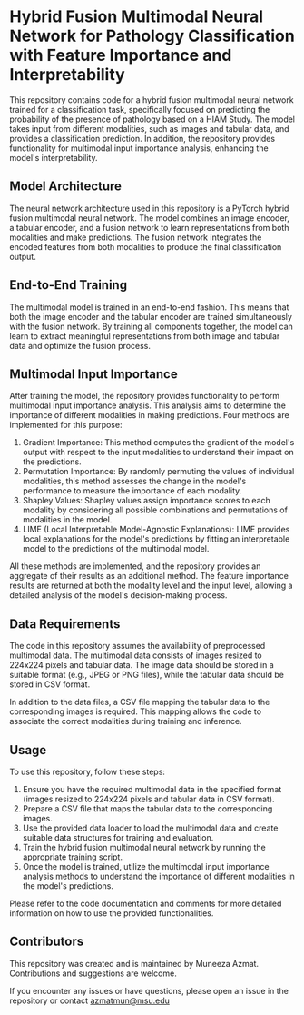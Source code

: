 # Hybrid Fusion Multimodal Neural Network for Pathology Classification with Feature Importance and Interpretability

This repository contains code for a hybrid fusion multimodal neural network trained for a classification task, specifically focused on predicting the probability of the presence of pathology based on a HIAM Study. The model takes input from different modalities, such as images and tabular data, and provides a classification prediction. In addition, the repository provides functionality for multimodal input importance analysis, enhancing the model's interpretability.

## Model Architecture

The neural network architecture used in this repository is a PyTorch hybrid fusion multimodal neural network. The model combines an image encoder, a tabular encoder, and a fusion network to learn representations from both modalities and make predictions. The fusion network integrates the encoded features from both modalities to produce the final classification output.

## End-to-End Training

The multimodal model is trained in an end-to-end fashion. This means that both the image encoder and the tabular encoder are trained simultaneously with the fusion network. By training all components together, the model can learn to extract meaningful representations from both image and tabular data and optimize the fusion process.

## Multimodal Input Importance

After training the model, the repository provides functionality to perform multimodal input importance analysis. This analysis aims to determine the importance of different modalities in making predictions. Four methods are implemented for this purpose:

1. Gradient Importance: This method computes the gradient of the model's output with respect to the input modalities to understand their impact on the predictions.
2. Permutation Importance: By randomly permuting the values of individual modalities, this method assesses the change in the model's performance to measure the importance of each modality.
3. Shapley Values: Shapley values assign importance scores to each modality by considering all possible combinations and permutations of modalities in the model.
4. LIME (Local Interpretable Model-Agnostic Explanations): LIME provides local explanations for the model's predictions by fitting an interpretable model to the predictions of the multimodal model.

All these methods are implemented, and the repository provides an aggregate of their results as an additional method. The feature importance results are returned at both the modality level and the input level, allowing a detailed analysis of the model's decision-making process.

## Data Requirements

The code in this repository assumes the availability of preprocessed multimodal data. The multimodal data consists of images resized to 224x224 pixels and tabular data. The image data should be stored in a suitable format (e.g., JPEG or PNG files), while the tabular data should be stored in CSV format.

In addition to the data files, a CSV file mapping the tabular data to the corresponding images is required. This mapping allows the code to associate the correct modalities during training and inference.

## Usage

To use this repository, follow these steps:

1. Ensure you have the required multimodal data in the specified format (images resized to 224x224 pixels and tabular data in CSV format).
2. Prepare a CSV file that maps the tabular data to the corresponding images.
3. Use the provided data loader to load the multimodal data and create suitable data structures for training and evaluation.
4. Train the hybrid fusion multimodal neural network by running the appropriate training script.
5. Once the model is trained, utilize the multimodal input importance analysis methods to understand the importance of different modalities in the model's predictions.

Please refer to the code documentation and comments for more detailed information on how to use the provided functionalities.

## Contributors

This repository was created and is maintained by Muneeza Azmat. Contributions and suggestions are welcome.

If you encounter any issues or have questions, please open an issue in the repository or contact azmatmun@msu.edu
